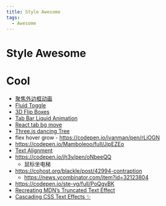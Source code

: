 ```yaml
---
title: Style Awesome
tags:
  - Awesome
---
```


# Style Awesome

# Cool

- [聚焦外边框动画](https://codepen.io/argyleink/pen/JjEzeLp)
- [Fluid Toggle](https://codepen.io/aaroniker/pen/rNzLwZL)
- [3D Flip Boxes](https://codepen.io/amit_sheen/pen/YzQoMxR)
- [Tab Bar Liquid Animation](https://codepen.io/romaopedro199/pen/ExvwPJM)
- [React tab bg move](https://codesandbox.io/s/crazy-hertz-nzmpj?file=/src/Tabs.js)
- [Three.js dancing Tree](https://codepen.io/pehaa/pen/KKXMKMN)
- flex hover grow - https://codepen.io/ivanman/pen/rLjOGN
- https://codepen.io/Mamboleoo/full/JjpEZEo
- [Text Alignment](https://codepen.io/z-/pen/XWZgZxx)
- https://codepen.io/jh3y/pen/oNbeeQQ
  - 鼠标坐电梯
- https://cohost.org/blackle/post/42994-contraption
  - https://news.ycombinator.com/item?id=32123804
- https://codepen.io/ste-vg/full/PoQgvBK
- [Recreating MDN’s Truncated Text Effect](https://css-tricks.com/recreating-mdns-truncated-text-effect/)
- [Cascading CSS Text Effects ✨](https://codepen.io/jh3y/pen/gOeGmRN)
